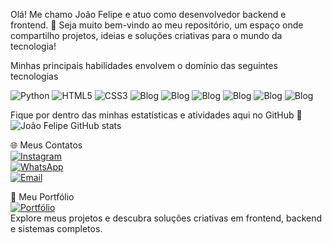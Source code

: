Olá! Me chamo João Felipe e atuo como desenvolvedor backend e frontend. 🚀
Seja muito bem-vindo ao meu repositório, um espaço onde compartilho projetos, ideias e soluções criativas para o mundo da tecnologia!

Minhas principais habilidades envolvem o domínio das seguintes tecnologias

![Python](https://img.shields.io/badge/Python-3776AB?style=for-the-badge&logo=python&logoColor=FFD43B)
![HTML5](https://img.shields.io/badge/HTML5-E34F26?style=for-the-badge&logo=html5&logoColor=white)
![CSS3](https://img.shields.io/badge/CSS3-1572B6?style=for-the-badge&logo=css3&logoColor=white)
![Blog](https://img.shields.io/badge/JavaScript-F7DF1E?style=for-the-badge&logo=javascript&logoColor=black)
![Blog](https://img.shields.io/badge/Node.js-43853D?style=for-the-badge&logo=node.js&logoColor=white)
![Blog](https://img.shields.io/badge/React-20232A?style=for-the-badge&logo=react&logoColor=61DAFB)
![Blog](https://img.shields.io/badge/Flask-000000?style=for-the-badge&logo=flask&logoColor=white)
![Blog](https://img.shields.io/badge/MySQL-00000F?style=for-the-badge&logo=mysql&logoColor=white)
![Blog](https://img.shields.io/badge/PostgreSQL-316192?style=for-the-badge&logo=postgresql&logoColor=white)

Fique por dentro das minhas estatísticas e atividades aqui no GitHub 🚀
![João Felipe GitHub stats](https://github-readme-stats.vercel.app/api?username=felijoao08&show_icons=true&title_color=FFFFFF&icon_color=FFFFFF&text_color=FFFFFF&bg_color=001F3F)

🌐 Meus Contatos  
[![Instagram](https://img.shields.io/badge/-Instagram-E4405F?style=for-the-badge&logo=instagram&logoColor=white)](https://www.instagram.com/joaofelipe_jfdev?igsh=aWwwMm55MGJ0NXN3)  
[![WhatsApp](https://img.shields.io/badge/-WhatsApp-25D366?style=for-the-badge&logo=whatsapp&logoColor=white)](https://wa.me/5584991423660)  
[![Email](https://img.shields.io/badge/-Email-D14836?style=for-the-badge&logo=gmail&logoColor=white)](mailto:felipesouza09099@gmail.com) 

💼 Meu Portfólio  
[![Portfólio](https://img.shields.io/badge/-Acesse%20meu%20Portfólio-000?style=for-the-badge&logo=vercel&logoColor=white)](https://joaofelipesl.github.io/Portifolio_JoaoFelipe/)  
Explore meus projetos e descubra soluções criativas em frontend, backend e sistemas completos.  
